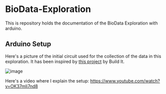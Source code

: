 # BioData-Exploration

This is repository holds the documentation of the BioData Exploration with arduino.

## Arduino Setup

Here's a picture of the initial circuit used for the collection of the data in this exploration. It has been inspired by [this project](https://www.youtube.com/watch?v=8ogMm94AH80) by Build It.

![image](https://imgur.com/yPHuypg)

Here's a video where I explain the setup: https://www.youtube.com/watch?v=OK37mIi7nd8
